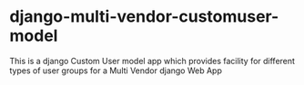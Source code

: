 # django-multi-vendor-customuser-model
This is a django Custom User model app which provides facility for different types of user groups for a Multi Vendor django Web App
